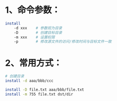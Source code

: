 # 1、命令参数：

```bash
install
    -d xxx    # 参数视为目录
	-D        # 创建目标目录
	-m xxx    # 设置权限
	-p        # 修改源文件的访问/修改时间与目标文件一致
```

# 2、常用方式：

```bash
# 创建目录
install -d aaa/bbb/ccc

install -D file.txt aaa/bbb/file.txt
install -m 755 file.txt dst/dir
```

